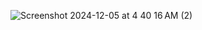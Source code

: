![Screenshot 2024-12-05 at 4 40 16 AM (2)](https://github.com/user-attachments/assets/5070e8e1-44ae-4d26-a769-1a016b4a1614)
